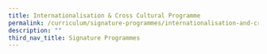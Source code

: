 ```yaml
---
title: Internationalisation & Cross Cultural Programme
permalink: /curriculum/signature-programmes/internationalisation-and-cross-cultural-programme/
description: ""
third_nav_title: Signature Programmes
---
```


